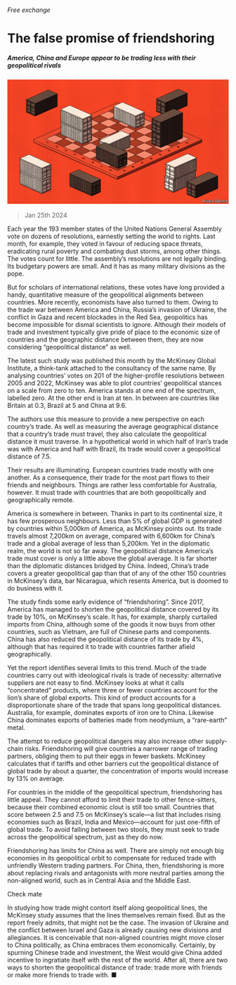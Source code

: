###### Free exchange

# The false promise of friendshoring 

##### America, China and Europe appear to be trading less with their geopolitical rivals 

![image](images/20240127_FND000.jpg) 

> Jan 25th 2024 

Each year the 193 member states of the United Nations General Assembly vote on dozens of resolutions, earnestly setting the world to rights. Last month, for example, they voted in favour of reducing space threats, eradicating rural poverty and combating dust storms, among other things. The votes count for little. The assembly’s resolutions are not legally binding. Its budgetary powers are small. And it has as many military divisions as the pope.

But for scholars of international relations, these votes have long provided a handy, quantitative measure of the geopolitical alignments between countries. More recently, economists have also turned to them. Owing to the trade war between America and China, Russia’s invasion of Ukraine, the conflict in Gaza and recent blockades in the Red Sea, geopolitics has become impossible for dismal scientists to ignore. Although their models of trade and investment typically give pride of place to the economic size of countries and the geographic distance between them, they are now considering “geopolitical distance” as well.

The latest such study was published this month by the McKinsey Global Institute, a think-tank attached to the consultancy of the same name. By analysing countries’ votes on 201 of the higher-profile resolutions between 2005 and 2022, McKinsey was able to plot countries’ geopolitical stances on a scale from zero to ten. America stands at one end of the spectrum, labelled zero. At the other end is Iran at ten. In between are countries like Britain at 0.3, Brazil at 5 and China at 9.6.



The authors use this measure to provide a new perspective on each country’s trade. As well as measuring the average geographical distance that a country’s trade must travel, they also calculate the geopolitical distance it must traverse. In a hypothetical world in which half of Iran’s trade was with America and half with Brazil, its trade would cover a geopolitical distance of 7.5.

Their results are illuminating. European countries trade mostly with one another. As a consequence, their trade for the most part flows to their friends and neighbours. Things are rather less comfortable for Australia, however. It must trade with countries that are both geopolitically and geographically remote. 

America is somewhere in between. Thanks in part to its continental size, it has few prosperous neighbours. Less than 5% of global GDP is generated by countries within 5,000km of America, as McKinsey points out. Its trade travels almost 7,200km on average, compared with 6,600km for China’s trade and a global average of less than 5,200km. Yet in the diplomatic realm, the world is not so far away. The geopolitical distance America’s trade must cover is only a little above the global average. It is far shorter than the diplomatic distances bridged by China. Indeed, China’s trade covers a greater geopolitical gap than that of any of the other 150 countries in McKinsey’s data, bar Nicaragua, which resents America, but is doomed to do business with it.

The study finds some early evidence of “friendshoring”. Since 2017, America has managed to shorten the geopolitical distance covered by its trade by 10%, on McKinsey’s scale. It has, for example, sharply curtailed imports from China, although some of the goods it now buys from other countries, such as Vietnam, are full of Chinese parts and components. China has also reduced the geopolitical distance of its trade by 4%, although that has required it to trade with countries farther afield geographically. 

Yet the report identifies several limits to this trend. Much of the trade countries carry out with ideological rivals is trade of necessity: alternative suppliers are not easy to find. McKinsey looks at what it calls “concentrated” products, where three or fewer countries account for the lion’s share of global exports. This kind of product accounts for a disproportionate share of the trade that spans long geopolitical distances. Australia, for example, dominates exports of iron ore to China. Likewise China dominates exports of batteries made from neodymium, a “rare-earth” metal. 

The attempt to reduce geopolitical dangers may also increase other supply-chain risks. Friendshoring will give countries a narrower range of trading partners, obliging them to put their eggs in fewer baskets. McKinsey calculates that if tariffs and other barriers cut the geopolitical distance of global trade by about a quarter, the concentration of imports would increase by 13% on average. 

For countries in the middle of the geopolitical spectrum, friendshoring has little appeal. They cannot afford to limit their trade to other fence-sitters, because their combined economic clout is still too small. Countries that score between 2.5 and 7.5 on McKinsey’s scale—a list that includes rising economies such as Brazil, India and Mexico—account for just one-fifth of global trade. To avoid falling between two stools, they must seek to trade across the geopolitical spectrum, just as they do now. 

Friendshoring has limits for China as well. There are simply not enough big economies in its geopolitical orbit to compensate for reduced trade with unfriendly Western trading partners. For China, then, friendshoring is more about replacing rivals and antagonists with more neutral parties among the non-aligned world, such as in Central Asia and the Middle East. 

Check mate

In studying how trade might contort itself along geopolitical lines, the McKinsey study assumes that the lines themselves remain fixed. But as the report freely admits, that might not be the case. The invasion of Ukraine and the conflict between Israel and Gaza is already causing new divisions and allegiances. It is conceivable that non-aligned countries might move closer to China politically, as China embraces them economically. Certainly, by spurning Chinese trade and investment, the West would give China added incentive to ingratiate itself with the rest of the world. After all, there are two ways to shorten the geopolitical distance of trade: trade more with friends or make more friends to trade with. ■






